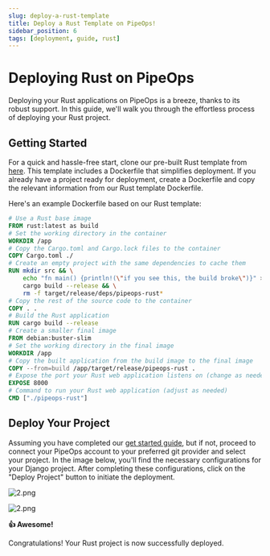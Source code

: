 ```yaml
---
slug: deploy-a-rust-template
title: Deploy a Rust Template on PipeOps!
sidebar_position: 6
tags: [deployment, guide, rust]
---
```


# Deploying Rust on PipeOps

Deploying your Rust applications on PipeOps is a breeze, thanks to its robust support. In this guide, we'll walk you through the effortless process of deploying your Rust project.

## Getting Started

For a quick and hassle-free start, clone our pre-built Rust template from [here](https://github.com/pipeops-dev/pipeops-rust). This template includes a Dockerfile that simplifies deployment. If you already have a project ready for deployment, create a Dockerfile and copy the relevant information from our Rust template Dockerfile.

Here's an example Dockerfile based on our Rust template:

```dockerfile
# Use a Rust base image
FROM rust:latest as build
# Set the working directory in the container
WORKDIR /app
# Copy the Cargo.toml and Cargo.lock files to the container
COPY Cargo.toml ./
# Create an empty project with the same dependencies to cache them
RUN mkdir src && \
    echo "fn main() {println!(\"if you see this, the build broke\")}" > src/main.rs && \
    cargo build --release && \
    rm -f target/release/deps/pipeops-rust*
# Copy the rest of the source code to the container
COPY . .
# Build the Rust application
RUN cargo build --release
# Create a smaller final image
FROM debian:buster-slim
# Set the working directory in the final image
WORKDIR /app
# Copy the built application from the build image to the final image
COPY --from=build /app/target/release/pipeops-rust .
# Expose the port your Rust web application listens on (change as needed)
EXPOSE 8000
# Command to run your Rust web application (adjust as needed)
CMD ["./pipeops-rust"]
```

## Deploy Your Project

Assuming you have completed our [get started guide](/docs/User%20Guides/For%20Developers/dev-account-setup), but if not, proceed to connect your PipeOps account to your preferred git provider and select your project. In the image below, you'll find the necessary configurations for your Django project. After completing these configurations, click on the "Deploy Project" button to initiate the deployment.

![2.png](https://res.cloudinary.com/djhh4kkml/image/upload/v1678874959/Pipeops/django_u8mv1l.png)

![2.png](https://res.cloudinary.com/djhh4kkml/image/upload/v1678875019/Pipeops/image_5_bhabno.png)

**👍 Awesome!**

Congratulations! Your Rust project is now successfully deployed.
